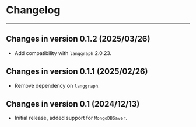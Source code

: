 # Changelog

---

## Changes in version 0.1.2 (2025/03/26)

- Add compatibility with `langgraph` 2.0.23.

## Changes in version 0.1.1 (2025/02/26)

- Remove dependency on `langgraph`.

## Changes in version 0.1 (2024/12/13)

- Initial release, added support for `MongoDBSaver`.
